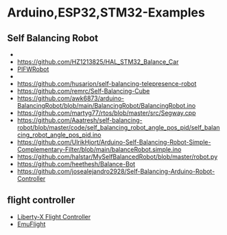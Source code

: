 # Arduino,ESP32,STM32-Examples

Self Balancing Robot
--
- 
- https://github.com/HZ1213825/HAL_STM32_Balance_Car
- [PIFWRobot](https://github.com/tuannv0898/PIFer)
- 
- https://github.com/husarion/self-balancing-telepresence-robot
- https://github.com/remrc/Self-Balancing-Cube
- https://github.com/awk6873/arduino-BalancingRobot/blob/main/BalancingRobot/BalancingRobot.ino
- https://github.com/martyg77/rtos/blob/master/src/Segway.cpp
- https://github.com/Aaatresh/self-balancing-robot/blob/master/code/self_balancing_robot_angle_pos_pid/self_balancing_robot_angle_pos_pid.ino
- https://github.com/UlrikHjort/Arduino-Self-Balancing-Robot-Simple-Complementary-Filter/blob/main/balanceRobot.simple.ino
- https://github.com/halstar/MySelfBalancedRobot/blob/master/robot.py
- https://github.com/heethesh/Balance-Bot
- https://github.com/josealejandro2928/Self-Balancing-Arduino-Robot-Controller

flight controller
--
- [Liberty-X Flight Controller](https://github.com/F33RNI/Liberty-X)
- [EmuFlight](https://github.com/emuflight/EmuFlight)
